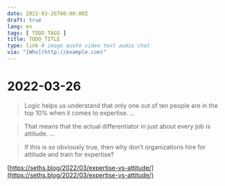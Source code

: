 ```yaml
---
date: 2022-03-26T00:00:00Z
draft: true
lang: en
tags: [ TODO_TAGS ]
title: TODO_TITLE
type: link # image quote video text audio chat
via: "[Who](http://example.com)"
---
```



# 2022-03-26


> Logic helps us understand that only one out of ten people are in the top 10% when it comes to expertise. …

> That means that the actual differentiator in just about every job is attitude. …

> If this is so obviously true, then why don’t organizations hire for attitude and train for expertise?

[https://seths.blog/2022/03/expertise-vs-attitude/](https://seths.blog/2022/03/expertise-vs-attitude/)

